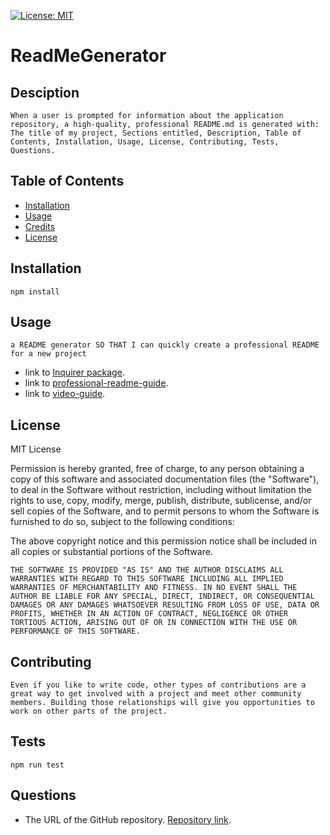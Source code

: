 
[![License: MIT](https://img.shields.io/badge/License-MIT-yellow.svg)](https://opensource.org/licenses/MIT)

# ReadMeGenerator

## Desciption
    When a user is prompted for information about the application repository, a high-quality, professional README.md is generated with: The title of my project, Sections entitled, Description, Table of Contents, Installation, Usage, License, Contributing, Tests, Questions.
    
## Table of Contents
- [Installation](#installation)
- [Usage](#usage)
- [Credits](#credits)
- [License](#license)
        
## Installation
    npm install

## Usage
    a README generator SO THAT I can quickly create a professional README for a new project

* link to [Inquirer package](https://www.npmjs.com/package/inquirer).
* link to [professional-readme-guide](https://coding-boot-camp.github.io/full-stack/github/professional-readme-guide).
* link to [video-guide](https://drive.google.com/file/d/1J_x-fCq8-ysSkveiweIbdckYIJ3cI0XA/view).

## License
    
MIT License

Permission is hereby granted, free of charge, to any person obtaining a copy of this software and associated documentation files (the "Software"), to deal in the Software without restriction, including without limitation the rights to use, copy, modify, merge, publish, distribute, sublicense, and/or sell copies of the Software, and to permit persons to whom the Software is furnished to do so, subject to the following conditions:

The above copyright notice and this permission notice shall be included in all copies or substantial portions of the Software.
            
    THE SOFTWARE IS PROVIDED "AS IS" AND THE AUTHOR DISCLAIMS ALL WARRANTIES WITH REGARD TO THIS SOFTWARE INCLUDING ALL IMPLIED WARRANTIES OF MERCHANTABILITY AND FITNESS. IN NO EVENT SHALL THE AUTHOR BE LIABLE FOR ANY SPECIAL, DIRECT, INDIRECT, OR CONSEQUENTIAL DAMAGES OR ANY DAMAGES WHATSOEVER RESULTING FROM LOSS OF USE, DATA OR PROFITS, WHETHER IN AN ACTION OF CONTRACT, NEGLIGENCE OR OTHER TORTIOUS ACTION, ARISING OUT OF OR IN CONNECTION WITH THE USE OR PERFORMANCE OF THIS SOFTWARE.
    
## Contributing
    Even if you like to write code, other types of contributions are a great way to get involved with a project and meet other community members. Building those relationships will give you opportunities to work on other parts of the project.

## Tests
    npm run test
    
## Questions
    
* The URL of the GitHub repository. [Repository link](https://github.com/vaselisk999/ReadMeGenerator).


